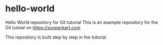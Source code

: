 # hello-world
Hello World repository for Git tutorial
This is an example repository for the Git tutoial on https://sooperkart.com

This repository is built step by step in the tutorial.